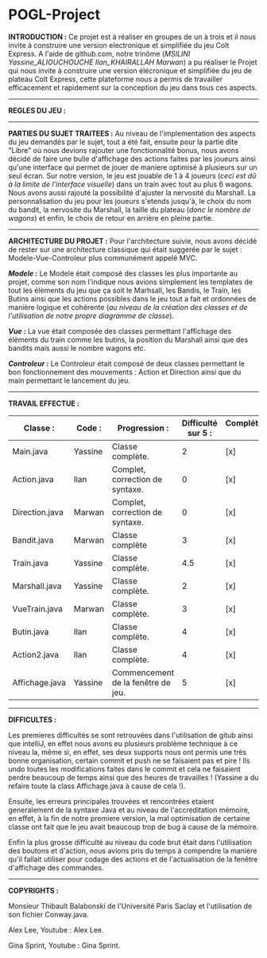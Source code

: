 # POGL-Project
**INTRODUCTION :**
Ce projet est à réaliser en groupes de un à trois et il nous invite à construire une version electronique et simplifiée du jeu Colt Express.
A l'aide de github.com, notre trinôme (_MSILINI Yassine_ALIOUCHOUCHE Ilan_KHAIRALLAH Marwan_) a pu réaliser le Projet qui nous invite à construire une version élécronique et simplifiée du jeu de plateau Colt Express, cette plateforme nous a permis de travailler efficacement et rapidement sur la conception du jeu dans tous ces aspects.

-------------------------------------------------------------------------------------------------------------------------------------------------------------------------------
**REGLES DU JEU :**

-------------------------------------------------------------------------------------------------------------------------------------------------------------------------------
**PARTIES DU SUJET TRAITEES :**
Au niveau de l'implementation des aspects du jeu demandés par le sujet, tout a été fait, ensuite pour la partie dite "Libre" où nous devions rajouter une fonctionnalité bonus, nous avons décidé de faire une bulle d'affichage des actions faites par les joueurs ainsi qu'une interface qui permet de jouer de maniere optimisé à plusieurs sur un seul écran.
Sur notre version, le jeu est jouable de 1 à 4 joueurs (_ceci est dû à la limite de l'interface visuelle_) dans un train avec tout au plus 6 wagons.
Nous avons aussi rajouté la possibilité d'ajuster la nervosité du Marshall. La personnalisation du jeu pour les joueurs s'etends jusqu'à, le choix du nom du bandit, la nervosite du Marshall, la taille du plateau (_donc le nombre de wagons_) et enfin, le choix de retour en arrière en pleine partie.

-------------------------------------------------------------------------------------------------------------------------------------------------------------------------------
**ARCHITECTURE DU PROJET :**
Pour l'architecture suivie, nous avons décidé de rester sur une architecture classique qui était suggerée par le sujet : Modele-Vue-Controleur plus communément appelé MVC.

**_Modele :_**
Le Modele était composé des classes les plus importante au projet, comme son nom l'indique nous avions simplement les templates de tout les élèments du jeu que ça soit le Marhsall, les Bandis, le Train, les Butins ainsi que les actions possibles dans le jeu tout a fait et ordonnées de manière logique et cohérente (_au niveau de la création des classes et de l'utilisation de notre propre diagramme de classe_).

**_Vue :_**
La vue était composée des classes permettant l'affichage des élèments du train comme les butins, la position du Marshall ainsi que des bandits mais aussi le nombre wagons etc.

**_Controleur :_**
Le Controleur était composé de deux classes permettant le bon fonctionnement des mouvements : Action et Direction ainsi que du main permettant le lancement du jeu.

-------------------------------------------------------------------------------------------------------------------------------------------------------------------------------
**TRAVAIL EFFECTUE :**

Classe : |	Code : |	Progression : |	Difficulté sur 5 : | Compléter/Corriger : |
---------|---------|----------------|--------------------|----------------------|                  
Main.java |	Yassine	|Classe complète. |	2| [x]
Action.java |	Ilan	|Complet, correction de syntaxe. |	0| [x]
Direction.java |	Marwan |	Complet, correction de syntaxe. |	0| [x]
Bandit.java |	Marwan	|Classe complète |	3| [x]
Train.java |	Yassine|	Classe complète. |	4.5| [x]
Marshall.java |	Yassine	|Classe complète. |	2| [x]
VueTrain.java | Marwan |Classe complète.|	3 | [x]
Butin.java | Ilan | Classe complète. | 4 | [x]
Action2.java | Ilan | Classe complète.| 4 |[x]
Affichage.java | Yassine | Commencement de la fenêtre de jeu. | 5 |[x]

-------------------------------------------------------------------------------------------------------------------------------------------------------------------------------
**DIFFICULTES :**

Les premieres difficultés se sont retrouvées dans l'utilisation de gitub ainsi que intelliJ, en effet nous avons eu plusieurs problème technique à ce niveau la, même si, en effet, ses deux supports nous ont permis une très bonne organisation, certain commit et push ne se faisaient pas et pire ! Ils undo toutes les modifications faites dans le commit et cela ne faisaient perdre beaucoup de temps ainsi que des heures de travailles ! (Yassine a du refaire toute la class Affichage.java à cause de cela !).

Ensuite, les erreurs principales trouvées et rencontrées etaient generalement de la syntaxe Java et au niveau de l'accreditation mémoire, en effet, à la fin de notre premiere version, la mal optimisation de certaine classe ont fait que le jeu avait beaucoup trop de bug à cause de la mémoire.

Enfin la plus grosse difficulté au niveau du code brut était dans l'utilisation des boutons et d'action, nous avions pris du temps à compendre la manière qu'il fallait utiliser pour codage des actions et de l'actualisation de la fenêtre d'affichage des commandes.

-------------------------------------------------------------------------------------------------------------------------------------------------------------------------------
**COPYRIGHTS :**

Monsieur Thibault Balabonski de l'Université Paris Saclay et l'utilisation de son fichier Conway.java.

Alex Lee, Youtube : Alex Lee.

Gina Sprint, Youtube : Gina Sprint.
